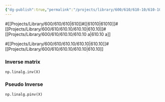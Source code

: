 ```yaml
---
{"dg-publish":true,"permalink":"/projects/library/600/610/610-10/610-10-a/","noteIcon":"0","created":"2024-01-30T20:06:19.687+09:00","updated":"2024-02-17T12:37:29.905+09:00"}
---
```


#[[Projects/Library/600/610/610\|610]]#[[61010\|61010]]#[[Projects/Library/600/610/610.10/610.10\|610.10]]#[[Projects/Library/600/610/610.10/610.10 a\|610.10 a]]

#[[Projects/Library/600/610/610.10/610.10\|610.10]]#[[Projects/Library/600/610/610.10/610.10\|610.10]]




### Inverse matrix
`np.linalg.inv(X)`

### Pseudo Inverse
`np.linalg.pinv(X)`